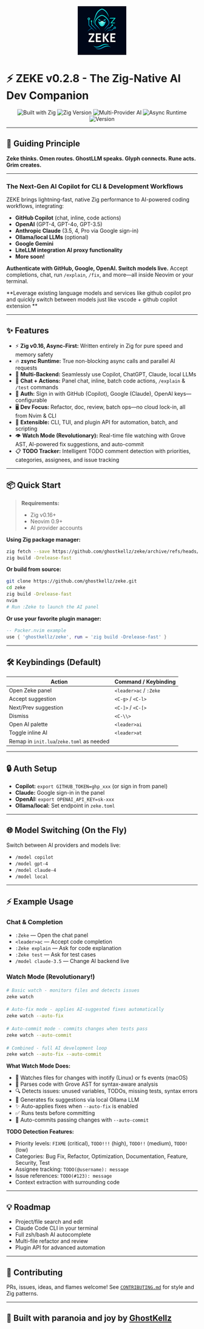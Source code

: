 <div align="center">
  <img src="assets/zeke-logo.png" alt="Zeke Logo" width="128" height="128" />
</div>

# ⚡ ZEKE v0.2.8 - The Zig-Native AI Dev Companion

<div align="center">

![Built with Zig](https://img.shields.io/badge/Built%20with-Zig-F7A41D?style=for-the-badge&logo=zig&logoColor=white)
![Zig Version](https://img.shields.io/badge/Zig-0.16.0--dev-orange?style=for-the-badge)
![Multi-Provider AI](https://img.shields.io/badge/Multi--Provider-AI-blue?style=for-the-badge&logo=openai&logoColor=white)
![Async Runtime](https://img.shields.io/badge/Async-Runtime-green?style=for-the-badge&logo=lightning&logoColor=white)
![Version](https://img.shields.io/badge/Version-0.2.8-brightgreen?style=for-the-badge)

</div>

---
## 🧠 Guiding Principle
**Zeke thinks. Omen routes. GhostLLM speaks. Glyph connects. Rune acts. Grim creates.**

---
### The Next-Gen AI Copilot for CLI & Development Workflows
ZEKE brings lightning-fast, native Zig performance to AI-powered coding workflows, integrating:

* **GitHub Copilot** (chat, inline, code actions)
* **OpenAI** (GPT-4, GPT-4o, GPT-3.5)
* **Anthropic Claude** (3.5, 4, Pro via Google sign-in)
* **Ollama/local LLMs** (optional)
* **Google Gemini** 
* **LiteLLM integration AI proxy functionality** 
* **More soon!**

**Authenticate with GitHub, Google, OpenAI. Switch models live.**
Accept completions, chat, run `/explain`, `/fix`, and more—all inside Neovim or your terminal.

**Leverage existing language models and services like github copilot pro and quickly switch between models just like vscode + github copilot extension **

---

## ✨ Features

* ⚡ **Zig v0.16, Async-First:** Written entirely in Zig for pure speed and memory safety
* 🔥 **zsync Runtime:** True non-blocking async calls and parallel AI requests
* 🤖 **Multi-Backend:** Seamlessly use Copilot, ChatGPT, Claude, local LLMs
* 📝 **Chat + Actions:** Panel chat, inline, batch code actions, `/explain` & `/test` commands
* 🔑 **Auth:** Sign in with GitHub (Copilot), Google (Claude), OpenAI keys—configurable
* 🖥️ **Dev Focus:** Refactor, doc, review, batch ops—no cloud lock-in, all from Nvim & CLI
* 🔌 **Extensible:** CLI, TUI, and plugin API for automation, batch, and scripting
* 👁️ **Watch Mode (Revolutionary):** Real-time file watching with Grove AST, AI-powered fix suggestions, and auto-commit
* 📋 **TODO Tracker:** Intelligent TODO comment detection with priorities, categories, assignees, and issue tracking

---


## 📦 Quick Start

> **Requirements:**
>
> * Zig v0.16+
> * Neovim 0.9+
> * AI provider accounts

**Using Zig package manager:**
```sh
zig fetch --save https://github.com/ghostkellz/zeke/archive/refs/heads/main.tar.gz
zig build -Drelease-fast
```

**Or build from source:**
```sh
git clone https://github.com/ghostkellz/zeke.git
cd zeke
zig build -Drelease-fast
nvim
# Run :Zeke to launch the AI panel
```

**Or use your favorite plugin manager:**

```lua
-- Packer.nvim example
use { 'ghostkellz/zeke', run = 'zig build -Drelease-fast' }
```

---

## 🛠️ Keybindings (Default)

| Action                                    | Command / Keybinding   |
| ----------------------------------------- | ---------------------- |
| Open Zeke panel                           | `<leader>ac` / `:Zeke` |
| Accept suggestion                         | `<C-g>` / `<C-l>`      |
| Next/Prev suggestion                      | `<C-]>` / `<C-[>`      |
| Dismiss                                   | `<C-\\>`               |
| Open AI palette                           | `<leader>ai`           |
| Toggle inline AI                          | `<leader>at`           |
| Remap in `init.lua`/`zeke.toml` as needed |                        |

---

## 🔒 Auth Setup

* **Copilot:** `export GITHUB_TOKEN=ghp_xxx` (or sign in from panel)
* **Claude:** Google sign-in in the panel
* **OpenAI:** `export OPENAI_API_KEY=sk-xxx`
* **Ollama/local:** Set endpoint in `zeke.toml`

---

## 🌐 Model Switching (On the Fly)

Switch between AI providers and models live:

* `/model copilot`
* `/model gpt-4`
* `/model claude-4`
* `/model local`

---

## ⚡ Example Usage

### Chat & Completion
* `:Zeke` — Open the chat panel
* `<leader>ac` — Accept code completion
* `:Zeke explain` — Ask for code explanation
* `:Zeke test` — Ask for test cases
* `/model claude-3.5` — Change AI backend live

### Watch Mode (Revolutionary!)
```sh
# Basic watch - monitors files and detects issues
zeke watch

# Auto-fix mode - applies AI-suggested fixes automatically
zeke watch --auto-fix

# Auto-commit mode - commits changes when tests pass
zeke watch --auto-commit

# Combined - full AI development loop
zeke watch --auto-fix --auto-commit
```

**What Watch Mode Does:**
* 📁 Watches files for changes with inotify (Linux) or fs events (macOS)
* 🌳 Parses code with Grove AST for syntax-aware analysis
* 🔍 Detects issues: unused variables, TODOs, missing tests, syntax errors
* 🤖 Generates fix suggestions via local Ollama LLM
* ✨ Auto-applies fixes when `--auto-fix` is enabled
* ✅ Runs tests before committing
* 📝 Auto-commits passing changes with `--auto-commit`

**TODO Detection Features:**
* Priority levels: `FIXME` (critical), `TODO!!!` (high), `TODO!!` (medium), `TODO!` (low)
* Categories: Bug Fix, Refactor, Optimization, Documentation, Feature, Security, Test
* Assignee tracking: `TODO(@username): message`
* Issue references: `TODO(#123): message`
* Context extraction with surrounding code

---

## 💡 Roadmap

* Project/file search and edit
* Claude Code CLI in your terminal
* Full zsh/bash AI autocomplete
* Multi-file refactor and review
* Plugin API for advanced automation

---

## 🤝 Contributing

PRs, issues, ideas, and flames welcome!
See [`CONTRIBUTING.md`](CONTRIBUTING.md) for style and Zig patterns.

---

## 👻 Built with paranoia and joy by [GhostKellz](https://github.com/ghostkellz)

